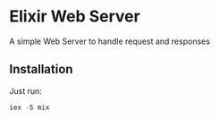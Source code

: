 # Elixir Web Server

A simple Web Server to handle request and responses

## Installation

Just run:

```elixir
iex -S mix
```
